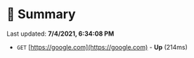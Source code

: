 # 📖 Summary
Last updated: **7/4/2021, 6:34:08 PM**

- `GET` [https://google.com](https://google.com) - **Up** (214ms)

